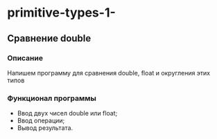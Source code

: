 # primitive-types-1-
## Сравнение double
### Описание
Напишем программу для сравнения double, float и округления этих типов

### Функционал программы
* Ввод двух чисел double или float;
* Ввод операции;
* Вывод результата.
